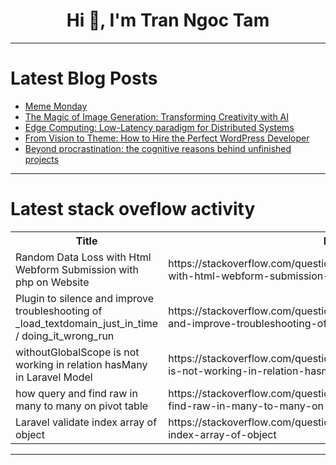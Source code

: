 <h1 align="center">Hi 👋, I'm Tran Ngoc Tam</h1>

---

# Latest Blog Posts 
<!-- BLOG-POST-LIST:START -->
- [Meme Monday](https://dev.to/ben/meme-monday-1dld)
- [The Magic of Image Generation: Transforming Creativity with AI](https://dev.to/shreyash-hexa/the-magic-of-image-generation-transforming-creativity-with-ai-21pb)
- [Edge Computing: Low-Latency paradigm for Distributed Systems](https://dev.to/ab_vajarekar3000/edge-computing-low-latency-paradigm-for-distributed-systems-3860)
- [From Vision to Theme: How to Hire the Perfect WordPress Developer](https://dev.to/procoders/from-vision-to-theme-how-to-hire-the-perfect-wordpress-developer-kja)
- [Beyond procrastination: the cognitive reasons behind unfinished projects](https://dev.to/genedesign/beyond-procrastination-the-cognitive-reasons-behind-unfinished-projects-oa7)
<!-- BLOG-POST-LIST:END -->

---

# Latest stack oveflow activity
<table>
  <tr><th>Title</th><th>Link</th></tr>
  <!-- STACKOVERFLOW:START --><tr><td>Random Data Loss with Html Webform Submission with php on Website</td><td>https://stackoverflow.com/questions/79303148/random-data-loss-with-html-webform-submission-with-php-on-website</td></tr><tr><td>Plugin to silence and improve troubleshooting of _load_textdomain_just_in_time / doing_it_wrong_run</td><td>https://stackoverflow.com/questions/79303042/plugin-to-silence-and-improve-troubleshooting-of-load-textdomain-just-in-time</td></tr><tr><td>withoutGlobalScope is not working in relation hasMany in Laravel Model</td><td>https://stackoverflow.com/questions/79302932/withoutglobalscope-is-not-working-in-relation-hasmany-in-laravel-model</td></tr><tr><td>how query and find raw in many to many on pivot table</td><td>https://stackoverflow.com/questions/79302900/how-query-and-find-raw-in-many-to-many-on-pivot-table</td></tr><tr><td>Laravel validate index array of object</td><td>https://stackoverflow.com/questions/79302819/laravel-validate-index-array-of-object</td></tr><!-- STACKOVERFLOW:END -->
</table>

---



